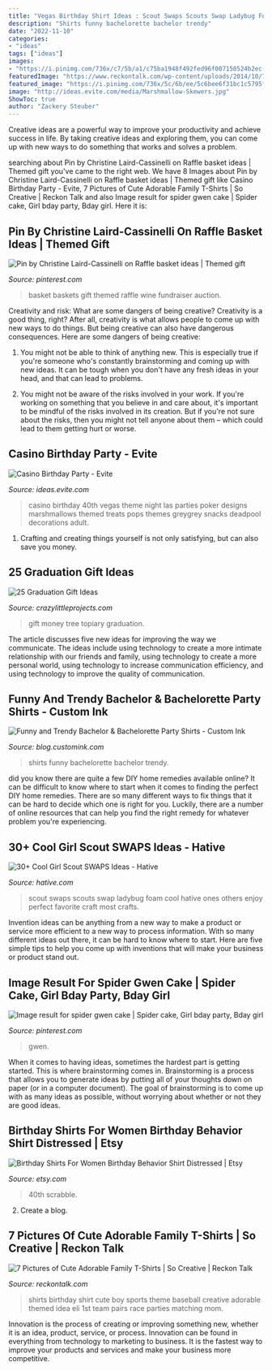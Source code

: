 ```yaml
---
title: "Vegas Birthday Shirt Ideas : Scout Swaps Scouts Swap Ladybug Foam Cool Hative Ones Others Enjoy Perfect Favorite Craft Most Crafts"
description: "Shirts funny bachelorette bachelor trendy"
date: "2022-11-10"
categories:
- "ideas"
tags: ["ideas"]
images:
- "https://i.pinimg.com/736x/c7/5b/a1/c75ba1948f492fed96f007150524b2ec--basket-ideas.jpg"
featuredImage: "https://www.reckontalk.com/wp-content/uploads/2014/10/7-Pictures-of-Cute-Adorable-Family-T-Shirts-So-Creative-1.jpg"
featured_image: "https://i.pinimg.com/736x/5c/6b/ee/5c6bee6f31bc1c5795fa0bcc2cef16e3.jpg"
image: "http://ideas.evite.com/media/Marshmallow-Skewers.jpg"
ShowToc: true
author: "Zackery Steuber"
---
```



Creative ideas are a powerful way to improve your productivity and achieve success in life. By taking creative ideas and exploring them, you can come up with new ways to do something that works and solves a problem.

	

		
searching about Pin by Christine Laird-Cassinelli on Raffle basket ideas | Themed gift you've came to the right web. We have 8 Images about Pin by Christine Laird-Cassinelli on Raffle basket ideas | Themed gift like Casino Birthday Party - Evite, 7 Pictures of Cute Adorable Family T-Shirts | So Creative | Reckon Talk and also Image result for spider gwen cake | Spider cake, Girl bday party, Bday girl. Here it is:
		
    
## Pin By Christine Laird-Cassinelli On Raffle Basket Ideas | Themed Gift

<img loading=lazy src="https://i.pinimg.com/736x/c7/5b/a1/c75ba1948f492fed96f007150524b2ec--basket-ideas.jpg" onerror="this.onerror=null;this.src='https://tse1.mm.bing.net/th?id=OIP.i9-1K7w4pp3CUkxMmHMJDwHaJ4&amp;pid=15.1';" alt="Pin by Christine Laird-Cassinelli on Raffle basket ideas | Themed gift">

_Source: pinterest.com_

>basket baskets gift themed raffle wine fundraiser auction. 

	

Creativity and risk: What are some dangers of being creative?
Creativity is a good thing, right? After all, creativity is what allows people to come up with new ways to do things. But being creative can also have dangerous consequences. Here are some dangers of being creative:
1) You might not be able to think of anything new. This is especially true if you're someone who's constantly brainstorming and coming up with new ideas. It can be tough when you don't have any fresh ideas in your head, and that can lead to problems.

2) You might not be aware of the risks involved in your work. If you're working on something that you believe in and care about, it's important to be mindful of the risks involved in its creation. But if you're not sure about the risks, then you might not tell anyone about them – which could lead to them getting hurt or worse.

    
## Casino Birthday Party - Evite

<img loading=lazy src="http://ideas.evite.com/media/Marshmallow-Skewers.jpg" onerror="this.onerror=null;this.src='https://tse4.mm.bing.net/th?id=OIP.ot4YZUyLTWjpQDTsKpsygQHaLH&amp;pid=15.1';" alt="Casino Birthday Party - Evite">

_Source: ideas.evite.com_

>casino birthday 40th vegas theme night las parties poker designs marshmallows themed treats pops themes greygrey snacks deadpool decorations adult. 

	

1. Crafting and creating things yourself is not only satisfying, but can also save you money.

    
## 25 Graduation Gift Ideas

<img loading=lazy src="https://crazylittleprojects.com/wp-content/uploads/2015/05/money-topiary-tree-gift.jpg" onerror="this.onerror=null;this.src='https://tse2.mm.bing.net/th?id=OIP.F6dkpV8VOWBbr3unWhQ76wHaOn&amp;pid=15.1';" alt="25 Graduation Gift Ideas">

_Source: crazylittleprojects.com_

>gift money tree topiary graduation. 

	

The article discusses five new ideas for improving the way we communicate. The ideas include using technology to create a more intimate relationship with our friends and family, using technology to create a more personal world, using technology to increase communication efficiency, and using technology to improve the quality of communication.

    
## Funny And Trendy Bachelor &amp; Bachelorette Party Shirts - Custom Ink

<img loading=lazy src="https://blog.customink.com/wp-content/uploads/2017/05/cantsipwithus-BG-01.png" onerror="this.onerror=null;this.src='https://tse4.mm.bing.net/th?id=OIP.9wq3UPkbkxAXMo-gOh8jAQHaJ4&amp;pid=15.1';" alt="Funny and Trendy Bachelor &amp; Bachelorette Party Shirts - Custom Ink">

_Source: blog.customink.com_

>shirts funny bachelorette bachelor trendy. 

	

did you know there are quite a few DIY home remedies available online?
It can be difficult to know where to start when it comes to finding the perfect DIY home remedies. There are so many different ways to fix things that it can be hard to decide which one is right for you. Luckily, there are a number of online resources that can help you find the right remedy for whatever problem you're experiencing.

    
## 30+ Cool Girl Scout SWAPS Ideas - Hative

<img loading=lazy src="https://hative.com/wp-content/uploads/2014/03/girl-scout-swaps-ideas/26-foam-ladybug-girl-scout-swaps.jpg" onerror="this.onerror=null;this.src='https://tse4.mm.bing.net/th?id=OIP.xZP6I_lV62H-RQTL4vyzKAHaId&amp;pid=15.1';" alt="30+ Cool Girl Scout SWAPS Ideas - Hative">

_Source: hative.com_

>scout swaps scouts swap ladybug foam cool hative ones others enjoy perfect favorite craft most crafts. 

	

Invention ideas can be anything from a new way to make a product or service more efficient to a new way to process information. With so many different ideas out there, it can be hard to know where to start. Here are five simple tips to help you come up with inventions that will make your business or product stand out.

    
## Image Result For Spider Gwen Cake | Spider Cake, Girl Bday Party, Bday Girl

<img loading=lazy src="https://i.pinimg.com/736x/5c/6b/ee/5c6bee6f31bc1c5795fa0bcc2cef16e3.jpg" onerror="this.onerror=null;this.src='https://tse2.mm.bing.net/th?id=OIP.17Y99BdiGkrRMTVUMWdSGwAAAA&amp;pid=15.1';" alt="Image result for spider gwen cake | Spider cake, Girl bday party, Bday girl">

_Source: pinterest.com_

>gwen. 

	

When it comes to having ideas, sometimes the hardest part is getting started. This is where brainstorming comes in. Brainstorming is a process that allows you to generate ideas by putting all of your thoughts down on paper (or in a computer document). The goal of brainstorming is to come up with as many ideas as possible, without worrying about whether or not they are good ideas.

    
## Birthday Shirts For Women Birthday Behavior Shirt Distressed | Etsy

<img loading=lazy src="https://i.etsystatic.com/8962563/r/il/6c7e65/1951167405/il_fullxfull.1951167405_oec3.jpg" onerror="this.onerror=null;this.src='https://tse1.mm.bing.net/th?id=OIP.tDfweOAkJ7EfqfP9qcvffAHaJ4&amp;pid=15.1';" alt="Birthday Shirts For Women Birthday Behavior Shirt Distressed | Etsy">

_Source: etsy.com_

>40th scrabble. 

	

2. Create a blog.

    
## 7 Pictures Of Cute Adorable Family T-Shirts | So Creative | Reckon Talk

<img loading=lazy src="https://www.reckontalk.com/wp-content/uploads/2014/10/7-Pictures-of-Cute-Adorable-Family-T-Shirts-So-Creative-1.jpg" onerror="this.onerror=null;this.src='https://tse3.mm.bing.net/th?id=OIP.fjmnl3OryGXDWJPX9Vg7jQHaJ4&amp;pid=15.1';" alt="7 Pictures of Cute Adorable Family T-Shirts | So Creative | Reckon Talk">

_Source: reckontalk.com_

>shirts birthday shirt cute boy sports theme baseball creative adorable themed idea eli 1st team pairs race parties matching mom. 

	

Innovation is the process of creating or improving something new, whether it is an idea, product, service, or process. Innovation can be found in everything from technology to marketing to business. It is the fastest way to improve your products and services and make your business more competitive.

